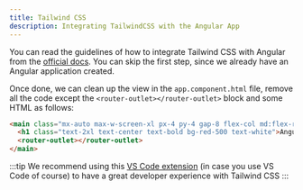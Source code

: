 ```yaml
---
title: Tailwind CSS
description: Integrating TailwindCSS with the Angular App
---
```


You can read the guidelines of how to integrate Tailwind CSS with Angular from the [official docs](https://tailwindcss.com/docs/guides/angular). 
You can skip the first step, since we already have an Angular application created.

Once done, we can clean up the view in the `app.component.html` file, remove all the code except the `<router-outlet></router-outlet>` block and some HTML as follows:

```html
<main class="mx-auto max-w-screen-xl px-4 py-4 gap-8 flex-col md:flex-row sm:px-6 lg:px-8">
  <h1 class="text-2xl text-center text-bold bg-red-500 text-white">Angular Flight Scanner</h1>
  <router-outlet></router-outlet>
</main>


```

:::tip
We recommend using this [VS Code extension](https://marketplace.visualstudio.com/items?itemName=bradlc.vscode-tailwindcss) (in case you use VS Code of course) to have a great developer experience with Tailwind CSS
:::
